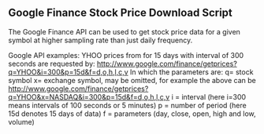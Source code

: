 <h2>Google Finance Stock Price Download Script</h2>

The Google Finance API can be used to get stock price data for a given
symbol at higher sampling rate than just daily frequency. 

Google API examples: YHOO prices from for 15 days with interval of 300 seconds are
requested by:
http://www.google.com/finance/getprices?q=YHOO&i=300&p=15d&f=d,o,h,l,c,v
In which the parameters are:
q= stock symbol
x= exchange symbol, may be omitted, for example the above can be
http://www.google.com/finance/getprices?q=YHOO&x=NASDAQ&i=300&p=15d&f=d,o,h,l,c,v
i = interval (here i=300 means intervals of 100 seconds or 5 minutes)
p = number of period (here 15d denotes 15 days of data)
f = parameters (day, close, open, high and low, volume)

